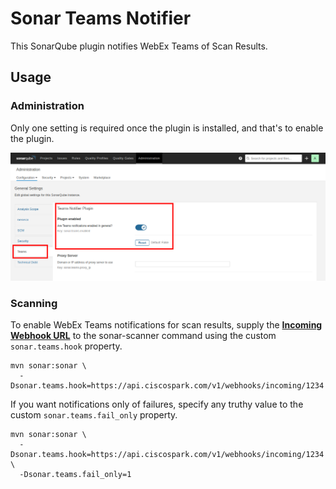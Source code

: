 # Sonar Teams Notifier

This SonarQube plugin notifies WebEx Teams of Scan Results.


## Usage


### Administration

Only one setting is required once the plugin is installed, and that's to enable the plugin.

[![Admin Screenshot](docs/sonar-teams-admin.png)](docs/sonar-teams-admin.png)


### Scanning

To enable WebEx Teams notifications for scan results, supply the [**Incoming Webhook URL**](https://apphub.webex.com/integrations/incoming-webhooks-cisco-systems) to the sonar-scanner command using the custom `sonar.teams.hook` property.


```ShellSession
mvn sonar:sonar \
  -Dsonar.teams.hook=https://api.ciscospark.com/v1/webhooks/incoming/1234
```

If you want notifications only of failures, specify any truthy value to the custom `sonar.teams.fail_only` property.

```ShellSession
mvn sonar:sonar \
  -Dsonar.teams.hook=https://api.ciscospark.com/v1/webhooks/incoming/1234 \
  -Dsonar.teams.fail_only=1
```
